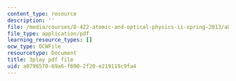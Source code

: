 ```yaml
---
content_type: resource
description: ''
file: /media/courses/8-422-atomic-and-optical-physics-ii-spring-2013/a079657069a6f6902f20e219119c9fa4_O92M9n8uIGY.pdf
file_type: application/pdf
learning_resource_types: []
ocw_type: OCWFile
resourcetype: Document
title: 3play pdf file
uid: a0796570-69a6-f690-2f20-e219119c9fa4
---
```

